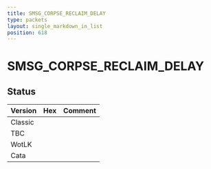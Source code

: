 ```yaml
---
title: SMSG_CORPSE_RECLAIM_DELAY
type: packets
layout: single_markdown_in_list
position: 618
---
```


# SMSG_CORPSE_RECLAIM_DELAY

## Status

Version | Hex | Comment
---------- | ---------- | ---------- 
Classic |  |  
TBC |  |  
WotLK |  |  
Cata |  |  
